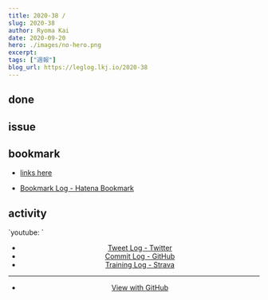 ```yaml
---
title: 2020-38 / 
slug: 2020-38
author: Ryoma Kai
date: 2020-09-20
hero: ./images/no-hero.png
excerpt: 
tags: ["週報"]
blog_url: https://leglog.lkj.io/2020-38
---
```


<!--greeting here-->

## done

### 

## issue

### 

## bookmark

- [links here]()


- [Bookmark Log - Hatena Bookmark](https://b.hatena.ne.jp/Ryo_K/bookmark)

## activity

<Tweet tweetLink="" align="center" />
<Instagram instagramId="" />
`youtube: `

- [Tweet Log - Twitter](https://twitter.com/search?q=(from%3Alegnoh)%20until%3A2020-09-20%20since%3A2020-09-14%20-filter%3Areplies&src=typed_query)
- [Commit Log - GitHub](https://github.com/legnoh?tab=overview&from=2020-09-14&to=2020-09-20)
- [Training Log - Strava](https://www.strava.com/athletes/47349424/training/log)

----

- [View with GitHub](https://github.com/legnoh/leglog/blob/master/content/posts/202x/2020/38/index.md)
